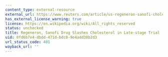 ```yaml
---
content_type: external-resource
external_url: https://www.reuters.com/article/us-regeneron-sanofi-cholesterol/regeneron-sanofi-drug-slashes-cholesterol-in-late-stage-trial-idUSBRE99F04220131016
has_external_license_warning: true
license: https://en.wikipedia.org/wiki/All_rights_reserved
status: unchecked
title: Regeneron, Sanofi Drug Slashes Cholesterol in Late-stage Trial
uid: 0fd6b7e4-dbdd-471d-bdc0-9e4add38b2d3
url_status_code: 401
wayback_url: ''
---
```

